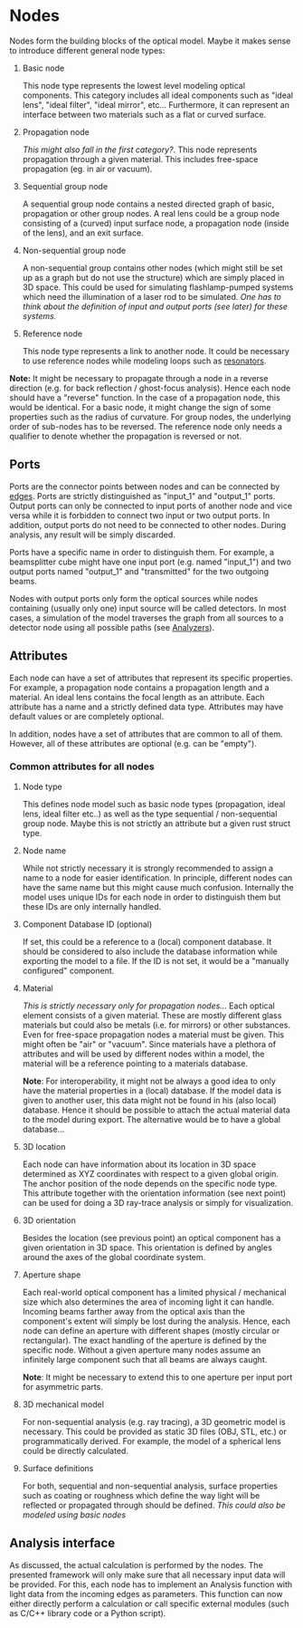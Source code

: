 # Nodes

Nodes form the building blocks of the optical model. Maybe it makes sense to introduce different general node types:

1. Basic node

   This node type represents the lowest level modeling optical components. This category includes all ideal components such as "ideal lens", "ideal filter", "ideal mirror", etc... Furthermore, it can represent an interface between two materials such as a flat or curved surface.

1. Propagation node

   *This might also fall in the first category?*. This node represents propagation through a given material. This includes free-space propagation (eg. in air or vacuum).

1. Sequential group node

   A sequential group node contains a nested directed graph of basic, propagation or other group nodes. A real lens could be a group node consisting of a (curved) input surface node, a propagation node (inside of the lens), and an exit surface.

1. Non-sequential group node

   A non-sequential group contains other nodes (which might still be set up as a graph but do not use the structure) which are simply placed in 3D space. This could be used for simulating flashlamp-pumped systems which need the illumination of a laser rod to be simulated. *One has to think about the definition of input and output ports (see later) for these systems.*

1. Reference node

   This node type represents a link to another node. It could be necessary to use reference nodes while modeling loops such as [resonators](optical_model.md#loops-for-modelling-resonators).

**Note:** It might be necessary to propagate through a node in a reverse direction (e.g. for back reflection / ghost-focus analysis). Hence each node should have a "reverse" function. In the case of a propagation node, this would be identical. For a basic node, it might change the sign of some properties such as the radius of curvature. For group nodes, the underlying order of sub-nodes has to be reversed. The reference node only needs a qualifier to denote whether the propagation is reversed or not.

## Ports

Ports are the connector points between nodes and can be connected by [edges](edges.md). Ports are strictly distinguished as "input_1" and "output_1" ports. Output ports can only be connected to input ports of another node and vice versa while it is forbidden to connect two input or two output ports. In addition, output ports do not need to be connected to other nodes. During analysis, any result will be simply discarded.

Ports have a specific name in order to distinguish them. For example, a beamsplitter cube might have one input port (e.g. named "input_1") and two output ports named "output_1" and "transmitted" for the two outgoing beams.

Nodes with output ports only form the optical sources while nodes containing (usually only one) input source will be called detectors. In most cases, a simulation of the model traverses the graph from all sources to a detector node using all possible paths (see [Analyzers](analyzers.md)).

## Attributes

Each node can have a set of attributes that represent its specific properties. For example, a propagation node contains a propagation length and a material. An ideal lens contains the focal length as an attribute. Each attribute has a name and a strictly defined data type. Attributes may have default values or are completely optional.

In addition, nodes have a set of attributes that are common to all of them. However, all of these attributes are optional (e.g. can be "empty").

### Common attributes for all nodes

1. Node type

   This defines node model such as basic node types (propagation, ideal lens, ideal filter etc..) as well as the type sequential / non-sequential group node. Maybe this is not strictly an attribute but a given rust struct type.

1. Node name

    While not strictly necessary it is strongly recommended to assign a name to a node for easier identification. In principle, different nodes can have the same name but this might cause much confusion. Internally the model uses unique IDs for each node in order to distinguish them but these IDs are only internally handled.

1. Component Database ID (optional)

   If set, this could be a reference to a (local) component database. It should be considered to also include the database information while exporting the model to a file. If the ID is not set, it would be a "manually configured" component.

1. Material

   *This is strictly necessary only for propagation nodes...*
   Each optical element consists of a given material. These are mostly different glass materials but could also be metals (i.e. for mirrors) or other substances. Even for free-space propagation nodes a material must be given. This might often be "air" or "vacuum". Since materials have a plethora of attributes and will be used by different nodes within a model, the material will be a reference pointing to a materials database.

   **Note**: For interoperability, it might not be always a good idea to only have the material properties in a (local) database. If the model data is given to another user, this data might not be found in his (also local) database. Hence it should be possible to attach the actual material data to the model during export. The alternative would be to have a global database...

1. 3D location

   Each node can have information about its location in 3D space determined as XYZ coordinates with respect to a given global origin. The anchor position of the node depends on the specific node type. This attribute together with the orientation information (see next point) can be used for doing a 3D ray-trace analysis or simply for visualization.

1. 3D orientation

   Besides the location (see previous point) an optical component has a given orientation in 3D space. This orientation is defined by angles around the axes of the global coordinate system.

1. Aperture shape

   Each real-world optical component has a limited physical / mechanical size which also determines the area of incoming light it can handle. Incoming beams farther away from the optical axis than the component's extent will simply be lost during the analysis. Hence, each node can define an aperture with different shapes (mostly circular or rectangular). The exact handling of the aperture is defined by the specific node. Without a given aperture many nodes assume an infinitely large component such that all beams are always caught.

   **Note**: It might be necessary to extend this to one aperture per input port for asymmetric parts.

1. 3D mechanical model

   For non-sequential analysis (e.g. ray tracing), a 3D geometric model is necessary. This could be provided as static 3D files (OBJ, STL, etc.) or programmatically derived. For example, the model of a spherical lens could be directly calculated.

1. Surface definitions

   For both, sequential and non-sequential analysis, surface properties such as coating or roughness which define the way light will be reflected or propagated through should be defined. *This could also be modeled using basic nodes*

## Analysis interface

As discussed, the actual calculation is performed by the nodes. The presented framework will only make sure that all necessary input data will be provided. For this, each node has to implement an Analysis function with light data from the incoming edges as parameters. This function can now either directly perform a calculation or call specific external modules (such as C/C++ library code or a Python script).
